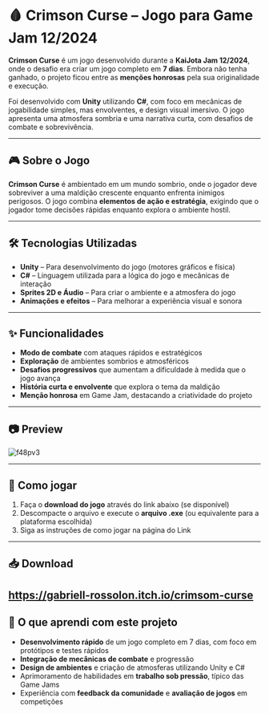 # 🩸 Crimson Curse – Jogo para Game Jam 12/2024

**Crimson Curse** é um jogo desenvolvido durante a **KaiJota Jam 12/2024**, onde o desafio era criar um jogo completo em **7 dias**. Embora não tenha ganhado, o projeto ficou entre as **menções honrosas** pela sua originalidade e execução.

Foi desenvolvido com **Unity** utilizando **C#**, com foco em mecânicas de jogabilidade simples, mas envolventes, e design visual imersivo. O jogo apresenta uma atmosfera sombria e uma narrativa curta, com desafios de combate e sobrevivência.

---

## 🎮 Sobre o Jogo

**Crimson Curse** é ambientado em um mundo sombrio, onde o jogador deve sobreviver a uma maldição crescente enquanto enfrenta inimigos perigosos. O jogo combina **elementos de ação e estratégia**, exigindo que o jogador tome decisões rápidas enquanto explora o ambiente hostil.

---

## 🛠️ Tecnologias Utilizadas

- **Unity** – Para desenvolvimento do jogo (motores gráficos e física)  
- **C#** – Linguagem utilizada para a lógica do jogo e mecânicas de interação  
- **Sprites 2D e Áudio** – Para criar o ambiente e a atmosfera do jogo  
- **Animações e efeitos** – Para melhorar a experiência visual e sonora

---

## ✨ Funcionalidades

- **Modo de combate** com ataques rápidos e estratégicos  
- **Exploração** de ambientes sombrios e atmosféricos  
- **Desafios progressivos** que aumentam a dificuldade à medida que o jogo avança  
- **História curta e envolvente** que explora o tema da maldição  
- **Menção honrosa** em Game Jam, destacando a criatividade do projeto

---

## 📷 Preview
![f48pv3](https://github.com/user-attachments/assets/4468de19-55f9-4a41-b387-c161bbb52566)

---

## 🚀 Como jogar

1. Faça o **download do jogo** através do link abaixo (se disponível)  
2. Descompacte o arquivo e execute o **arquivo .exe** (ou equivalente para a plataforma escolhida)  
3. Siga as instruções de como jogar na página do Link

---

## 📥 Download
https://gabriell-rossolon.itch.io/crimsom-curse
---

## 📌 O que aprendi com este projeto

- **Desenvolvimento rápido** de um jogo completo em 7 dias, com foco em protótipos e testes rápidos  
- **Integração de mecânicas de combate** e progressão  
- **Design de ambientes** e criação de atmosferas utilizando Unity e C#  
- Aprimoramento de habilidades em **trabalho sob pressão**, típico das Game Jams  
- Experiência com **feedback da comunidade** e **avaliação de jogos** em competições

